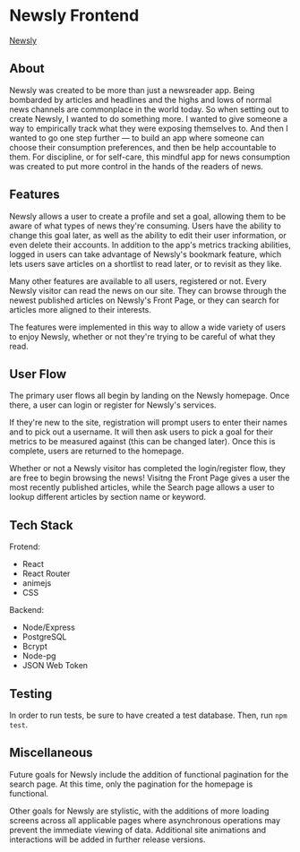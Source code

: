 # Newsly Frontend

[Newsly](https://startling-wisp-52e360.netlify.app/)

## About

Newsly was created to be more than just a newsreader app. Being bombarded by articles and headlines and the highs and lows of normal news channels are commonplace in the world today. So when setting out to create Newsly, I wanted to do something more. I wanted to give someone a way to empirically track what they were exposing themselves to. And then I wanted to go one step further — to build an app where someone can choose their consumption preferences, and then be help accountable to them. For discipline, or for self-care, this mindful app for news consumption was created to put more control in the hands of the readers of news.

## Features

Newsly allows a user to create a profile and set a goal, allowing them to be aware of what types of news they're consuming. Users have the ability to change this goal later, as well as the ability to edit their user information, or even delete their accounts. In addition to the app's metrics tracking abilities, logged in users can take advantage of Newsly's bookmark feature, which lets users save articles on a shortlist to read later, or to revisit as they like.

Many other features are available to all users, registered or not. Every Newsly visitor can read the news on our site. They can browse through the newest published articles on Newsly's Front Page, or they can search for articles more aligned to their interests.

The features were implemented in this way to allow a wide variety of users to enjoy Newsly, whether or not they're trying to be careful of what they read.

## User Flow

The primary user flows all begin by landing on the Newsly homepage. Once there, a user can login or register for Newsly's services.

If they're new to the site, registration will prompt users to enter their names and to pick out a username. It will then ask users to pick a goal for their metrics to be measured against (this can be changed later). Once this is complete, users are returned to the homepage.

Whether or not a Newsly visitor has completed the login/register flow, they are free to begin browsing the news! Visitng the Front Page gives a user the most recently published articles, while the Search page allows a user to lookup different articles by section name or keyword.

## Tech Stack

Frotend:
- React
- React Router
- animejs
- CSS

Backend:
- Node/Express
- PostgreSQL
- Bcrypt
- Node-pg
- JSON Web Token

## Testing

In order to run tests, be sure to have created a test database. Then, run `npm test`.

## Miscellaneous

Future goals for Newsly include the addition of functional pagination for the search page. At this time, only the pagination for the homepage is functional. 

Other goals for Newsly are stylistic, with the additions of more loading screens across all applicable pages where asynchronous operations may prevent the immediate viewing of data. Additional site animations and interactions will be added in further release versions.